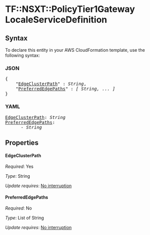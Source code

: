 # TF::NSXT::PolicyTier1Gateway LocaleServiceDefinition

## Syntax

To declare this entity in your AWS CloudFormation template, use the following syntax:

### JSON

<pre>
{
    "<a href="#edgeclusterpath" title="EdgeClusterPath">EdgeClusterPath</a>" : <i>String</i>,
    "<a href="#preferrededgepaths" title="PreferredEdgePaths">PreferredEdgePaths</a>" : <i>[ String, ... ]</i>
}
</pre>

### YAML

<pre>
<a href="#edgeclusterpath" title="EdgeClusterPath">EdgeClusterPath</a>: <i>String</i>
<a href="#preferrededgepaths" title="PreferredEdgePaths">PreferredEdgePaths</a>: <i>
      - String</i>
</pre>

## Properties

#### EdgeClusterPath

_Required_: Yes

_Type_: String

_Update requires_: [No interruption](https://docs.aws.amazon.com/AWSCloudFormation/latest/UserGuide/using-cfn-updating-stacks-update-behaviors.html#update-no-interrupt)

#### PreferredEdgePaths

_Required_: No

_Type_: List of String

_Update requires_: [No interruption](https://docs.aws.amazon.com/AWSCloudFormation/latest/UserGuide/using-cfn-updating-stacks-update-behaviors.html#update-no-interrupt)


